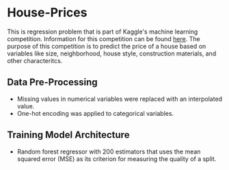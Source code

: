 # House-Prices

This is regression problem that is part of Kaggle's machine learning competition. Information for this competition can be found [here](https://www.kaggle.com/c/house-prices-advanced-regression-techniques). The purpose of this competition is to predict the price of a house based on variables like size, neighborhood, house style, construction materials, and other characteritcs.

## Data Pre-Processing
 - Missing values in numerical variables were replaced with an interpolated value.
 - One-hot encoding was applied to categorical variables.
 
## Training Model Architecture
- Random forest regressor with 200 estimators that uses the mean squared error (MSE) as its criterion for measuring the quality of a split.
